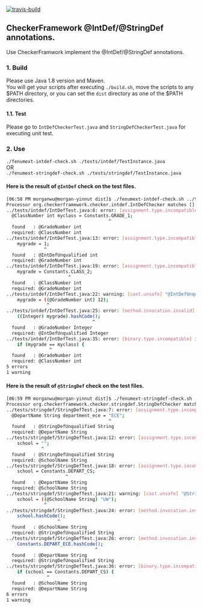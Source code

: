 [![travis-build](https://travis-ci.org/morganwu277/checker-fenumext.svg?branch=master)](https://travis-ci.org/morganwu277/checker-fenumext)
## CheckerFramework @IntDef/@StringDef annotations.
Use CheckerFramwork implement the @IntDef/@StringDef annotations.

### 1. Build
Please use Java 1.8 version and Maven.   
You will get your scripts after executing `./build.sh`, move the scripts to any $PATH directory, or you can set the `dist` directory as one of the $PATH directories. 

#### 1.1. Test
Please go to `IntDefCheckerTest.java` and `StringDefCheckerTest.java` for executing unit test.

### 2. Use
`./fenumext-intdef-check.sh ./tests/intdef/TestInstance.java `    
OR     
`./fenumext-stringdef-check.sh ./tests/stringdef/TestInstance.java `

#### Here is the result of `@IntDef` check on the test files.
```bash
[06:58 PM morganwu@morgan-yinnut dist]$ ./fenumext-intdef-check.sh ../tests/intdef/IntDefTest.java 
Processor org.checkerframework.checker.intdef.IntDefChecker matches [] and returns false.
../tests/intdef/IntDefTest.java:8: error: [assignment.type.incompatible] incompatible types in assignment.
  @ClassNumber int myclass = Constants.GRADE_1;
                                      ^
  found   : @GradeNumber int
  required: @ClassNumber int
../tests/intdef/IntDefTest.java:13: error: [assignment.type.incompatible] incompatible types in assignment.
    mygrade = 1;
              ^
  found   : @IntDefUnqualified int
  required: @GradeNumber int
../tests/intdef/IntDefTest.java:19: error: [assignment.type.incompatible] incompatible types in assignment.
    mygrade = Constants.CLASS_2;
                       ^
  found   : @ClassNumber int
  required: @GradeNumber int
../tests/intdef/IntDefTest.java:22: warning: [cast.unsafe] "@IntDefUnqualified int" may not be casted to the type "@GradeNumber int"
    mygrade = ((@GradeNumber int) 12);
               ^
../tests/intdef/IntDefTest.java:25: error: [method.invocation.invalid] call to hashCode() not allowed on the given receiver.
    ((Integer) mygrade).hashCode();
                                ^
  found   : @GradeNumber Integer
  required: @IntDefUnqualified Integer
../tests/intdef/IntDefTest.java:35: error: [binary.type.incompatible] incompatible types.
    if (mygrade == myclass) {
                ^
  found   : @GradeNumber int
  required: @ClassNumber int
5 errors
1 warning

```

#### Here is the result of `@StringDef` check on the test files.
```bash
[06:59 PM morganwu@morgan-yinnut dist]$ ./fenumext-stringdef-check.sh ../tests/stringdef/StringDefTest.java 
Processor org.checkerframework.checker.stringdef.StringDefChecker matches [] and returns false.
../tests/stringdef/StringDefTest.java:7: error: [assignment.type.incompatible] incompatible types in assignment.
  @DepartName String department_ece = "ECE";
                                      ^
  found   : @StringDefUnqualified String
  required: @DepartName String
../tests/stringdef/StringDefTest.java:12: error: [assignment.type.incompatible] incompatible types in assignment.
    school = "";
             ^
  found   : @StringDefUnqualified String
  required: @SchoolName String
../tests/stringdef/StringDefTest.java:18: error: [assignment.type.incompatible] incompatible types in assignment.
    school = Constants.DEPART_CS;
                      ^
  found   : @DepartName String
  required: @SchoolName String
../tests/stringdef/StringDefTest.java:21: warning: [cast.unsafe] "@StringDefUnqualified String" may not be casted to the type "@SchoolName String"
    school = ((@SchoolName String) "UW");
              ^
../tests/stringdef/StringDefTest.java:24: error: [method.invocation.invalid] call to hashCode() not allowed on the given receiver.
    school.hashCode();
                   ^
  found   : @SchoolName String
  required: @StringDefUnqualified String
../tests/stringdef/StringDefTest.java:26: error: [method.invocation.invalid] call to hashCode() not allowed on the given receiver.
    Constants.DEPART_ECE.hashCode();
                                 ^
  found   : @DepartName String
  required: @StringDefUnqualified String
../tests/stringdef/StringDefTest.java:36: error: [binary.type.incompatible] incompatible types.
    if (school == Constants.DEPART_CS) {
               ^
  found   : @SchoolName String
  required: @DepartName String
6 errors
1 warning

```


